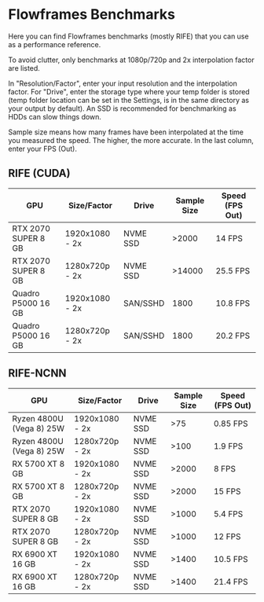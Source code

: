 # Flowframes Benchmarks

Here you can find Flowframes benchmarks (mostly RIFE) that you can use as a performance reference.

To avoid clutter, only benchmarks at 1080p/720p and 2x interpolation factor are listed.

In "Resolution/Factor", enter your input resolution and the interpolation factor. For "Drive", enter the storage type where your temp folder is stored (temp folder location can be set in the Settings, is in the same directory as your output by default). An SSD is recommended for benchmarking as HDDs can slow things down.

Sample size means how many frames have been interpolated at the time you measured the speed. The higher, the more accurate. In the last column, enter your FPS (Out).

## RIFE (CUDA)

| GPU                 | Size/Factor    | Drive    | Sample Size | Speed (FPS Out) |
| ------------------- | -------------- | -------- | ----------- | --------------- |
| RTX 2070 SUPER 8 GB | 1920x1080 - 2x | NVME SSD | \>2000      | 14 FPS          |
| RTX 2070 SUPER 8 GB | 1280x720p - 2x | NVME SSD | \>14000     | 25.5 FPS        |
| Quadro P5000 16 GB  | 1920x1080 - 2x | SAN/SSHD | 1800        | 10.8 FPS        |
| Quadro P5000 16 GB  | 1280x720p - 2x | SAN/SSHD | 1800        | 20.2 FPS        |

## RIFE-NCNN

| GPU                      | Size/Factor    | Drive    | Sample Size | Speed (FPS Out) |
| ------------------------ | -------------- | -------- | ----------- | --------------- |
| Ryzen 4800U (Vega 8) 25W | 1920x1080 - 2x | NVME SSD | \>75        | 0.85 FPS        |
| Ryzen 4800U (Vega 8) 25W | 1280x720p - 2x | NVME SSD | \>100       | 1.9 FPS         |
| RX 5700 XT 8 GB          | 1920x1080 - 2x | NVME SSD | \>2000      | 8 FPS           |
| RX 5700 XT 8 GB          | 1280x720p - 2x | NVME SSD | \>2000      | 15 FPS          |
| RTX 2070 SUPER 8 GB      | 1920x1080 - 2x | NVME SSD | \>1000      | 5.4 FPS         |
| RTX 2070 SUPER 8 GB      | 1280x720p - 2x | NVME SSD | \>1000      | 12 FPS          |
| RX 6900 XT 16 GB         | 1920x1080 - 2x | NVME SSD | >1400       | 10.5 FPS        |
| RX 6900 XT 16 GB         | 1280x720p - 2x | NVME SSD | >1400       | 21.4 FPS        |